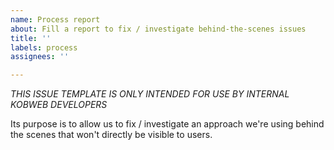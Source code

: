 ```yaml
---
name: Process report
about: Fill a report to fix / investigate behind-the-scenes issues
title: ''
labels: process
assignees: ''

---
```


*THIS ISSUE TEMPLATE IS ONLY INTENDED FOR USE BY INTERNAL KOBWEB DEVELOPERS*

Its purpose is to allow us to fix / investigate an approach we're using
behind the scenes that won't directly be visible to users.
